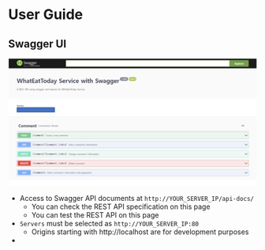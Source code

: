 # User Guide

## Swagger UI
<img width="600" alt="swagger_1" src="../img/swagger_1.png">

- Access to Swagger API documents at ```http://YOUR_SERVER_IP/api-docs/```
    - You can check the REST API specification on this page
    - You can test the REST API on this page
- ```Servers``` must be selected as ```http://YOUR_SERVER_IP:80```
    - Origins starting with http://localhost are for development purposes
- 